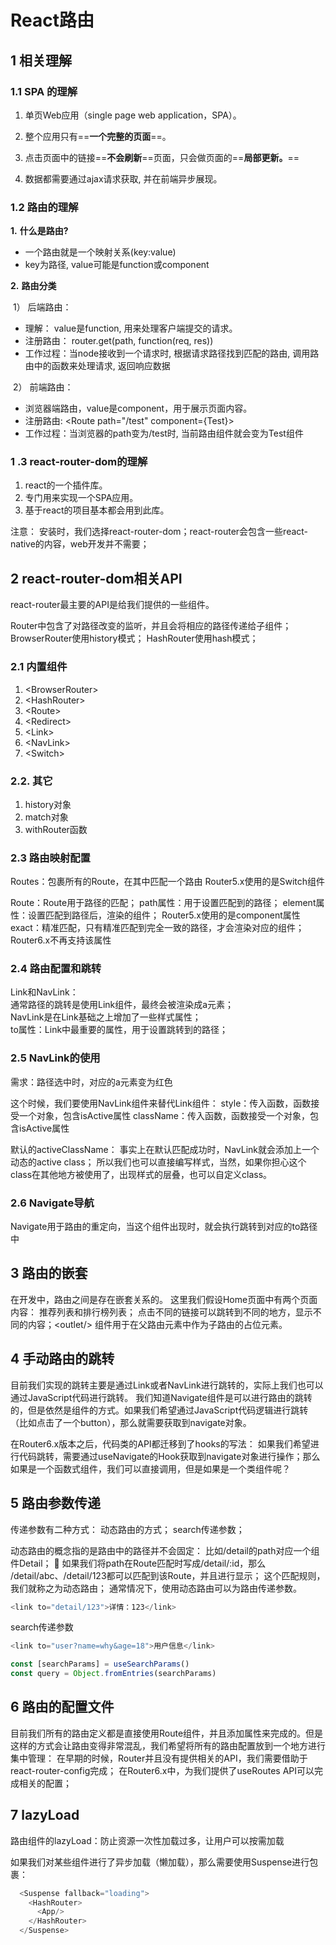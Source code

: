 
# React路由

## 1 相关理解

### 1.1 SPA 的理解

1. 单页Web应用（single page web application，SPA）。

2. 整个应用只有==**一个完整的页面**==。

3. 点击页面中的链接==**不会刷新**==页面，只会做页面的==**局部更新。**==

4. 数据都需要通过ajax请求获取, 并在前端异步展现。

### 1.2 路由的理解

**1.**   **什么是路由?**

- 一个路由就是一个映射关系(key:value)
- key为路径, value可能是function或component

**2.**   **路由分类**

​	1）  后端路由：
-  理解： value是function, 用来处理客户端提交的请求。
-  注册路由： router.get(path, function(req, res))
- 工作过程：当node接收到一个请求时, 根据请求路径找到匹配的路由, 调用路由中的函数来处理请求, 返回响应数据

​    2）   前端路由：
-  浏览器端路由，value是component，用于展示页面内容。
-  注册路由: \<Route path="/test" component={Test}\>
-  工作过程：当浏览器的path变为/test时, 当前路由组件就会变为Test组件

### 1 .3 react-router-dom的理解

1. react的一个插件库。
2. 专门用来实现一个SPA应用。
3. 基于react的项目基本都会用到此库。

注意：
安装时，我们选择react-router-dom；react-router会包含一些react-native的内容，web开发并不需要；

## 2 react-router-dom相关API

react-router最主要的API是给我们提供的一些组件。

Router中包含了对路径改变的监听，并且会将相应的路径传递给子组件； 
BrowserRouter使用history模式； 
HashRouter使用hash模式；

### 2.1 内置组件

1. \<BrowserRouter\>
2. \<HashRouter\>
3. \<Route\>
4. \<Redirect\>
5. \<Link\>
6. \<NavLink\>
7. \<Switch\>

### 2.2. 其它

1. history对象
2. match对象
3. withRouter函数

### 2.3 路由映射配置

Routes：包裹所有的Route，在其中匹配一个路由 
Router5.x使用的是Switch组件

Route：Route用于路径的匹配； 
path属性：用于设置匹配到的路径； 
element属性：设置匹配到路径后，渲染的组件；  Router5.x使用的是component属性 
exact：精准匹配，只有精准匹配到完全一致的路径，才会渲染对应的组件；  Router6.x不再支持该属性

### 2.4 路由配置和跳转

Link和NavLink：  
通常路径的跳转是使用Link组件，最终会被渲染成a元素；  
NavLink是在Link基础之上增加了一些样式属性；  
to属性：Link中最重要的属性，用于设置跳转到的路径；

### 2.5 NavLink的使用

需求：路径选中时，对应的a元素变为红色

这个时候，我们要使用NavLink组件来替代Link组件：
style：传入函数，函数接受一个对象，包含isActive属性 
className：传入函数，函数接受一个对象，包含isActive属性

默认的activeClassName： 事实上在默认匹配成功时，NavLink就会添加上一个动态的active class； 所以我们也可以直接编写样式，当然，如果你担心这个class在其他地方被使用了，出现样式的层叠，也可以自定义class。

### 2.6 Navigate导航

Navigate用于路由的重定向，当这个组件出现时，就会执行跳转到对应的to路径中

## 3 路由的嵌套

在开发中，路由之间是存在嵌套关系的。 这里我们假设Home页面中有两个页面内容： 推荐列表和排行榜列表； 点击不同的链接可以跳转到不同的地方，显示不同的内容；\<outlet/> 组件用于在父路由元素中作为子路由的占位元素。

## 4 手动路由的跳转

目前我们实现的跳转主要是通过Link或者NavLink进行跳转的，实际上我们也可以通过JavaScript代码进行跳转。
我们知道Navigate组件是可以进行路由的跳转的，但是依然是组件的方式。如果我们希望通过JavaScript代码逻辑进行跳转（比如点击了一个button），那么就需要获取到navigate对象。

在Router6.x版本之后，代码类的API都迁移到了hooks的写法： 如果我们希望进行代码跳转，需要通过useNavigate的Hook获取到navigate对象进行操作；那么如果是一个函数式组件，我们可以直接调用，但是如果是一个类组件呢？

## 5 路由参数传递

传递参数有二种方式： 动态路由的方式； search传递参数；

动态路由的概念指的是路由中的路径并不会固定：  比如/detail的path对应一个组件Detail；  如果我们将path在Route匹配时写成/detail/:id，那么 /detail/abc、/detail/123都可以匹配到该Route，并且进行显示；  这个匹配规则，我们就称之为动态路由；  通常情况下，使用动态路由可以为路由传递参数。
```js
<link to="detail/123">详情：123</link>
```

search传递参数
```js
<link to="user?name=why&age=18">用户信息</link>
```

```js
const [searchParams] = useSearchParams()
const query = Object.fromEntries(searchParams)
```

## 6 路由的配置文件

目前我们所有的路由定义都是直接使用Route组件，并且添加属性来完成的。但是这样的方式会让路由变得非常混乱，我们希望将所有的路由配置放到一个地方进行集中管理：
在早期的时候，Router并且没有提供相关的API，我们需要借助于react-router-config完成；
在Router6.x中，为我们提供了useRoutes API可以完成相关的配置；

##  7 lazyLoad

路由组件的lazyLoad：防止资源一次性加载过多，让用户可以按需加载

如果我们对某些组件进行了异步加载（懒加载），那么需要使用Suspense进行包裹：
```js
  <Suspense fallback="loading">
    <HashRouter>
      <App/>
    </HashRouter>
  </Suspense>
```